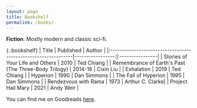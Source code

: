 ```yaml
---
layout: page
title: Bookshelf
permalink: /books/
---
```


**Fiction**: Mostly modern and classic sci-fi.

{:.bookshelf}
| Title                                                         |   Published      | Author          | 
|:--------------------------------------------------------------|-----------------:|:----------------|
| Stories of Your Life and Others                               |             2010 | Ted Chiang      |
| Remembrance of Earth's Past (The Three-Body Trilogy)          |          2014-16 | Cixin Liu       |
| Exhalation                                                    |             2019 | Ted Chiang      |
| Hyperion                                                      |             1990 | Dan Simmons     |
| The Fall of Hyperion                                          |             1995 | Dan Simmons     |
| Rendezvous with Rama                                          |             1973 | Arthur C. Clarke|
| Project Hail Mary                                             |             2021 | Andy Weir       |



<!-- **Non-Fiction**:

{:.bookshelf}
| Title                                                         |   Published      | Author          | 
|:--------------------------------------------------------------|-----------------:|:----------------|
|  A Brief History of Time                                      |             1998 | Stephen Hawking |
| The Theory of Everything                                      |             2002 | Stephen Hawking |
| The Courage To Be Disliked                                    |             2013 | Ichiro Kishimi  |
| Deep Work                                                     |             2016 | Cal Newport     | -->

You can find me on Goodreads [here](https://www.goodreads.com/satyaborg).


